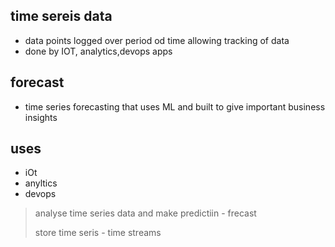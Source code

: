 ## time sereis data

- data points logged over period od time allowing tracking of data
- done by IOT, analytics,devops apps

## forecast

- time series forecasting that uses ML and built to give important business insights

## uses
- iOt
- anyltics
- devops

> analyse time series data and make predictiin - frecast
>
> store time seris - time streams
